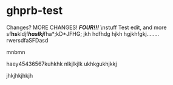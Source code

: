ghprb-test
==========
Changes? MORE CHANGES! ***FOUR!!!***
\nstuff
Test edit, and more
sf****hs****kldjf***haslkj***fha*;kD*JFHG;
jkh
hdfhdg
hjkh
hgjkhfgkj........
rwersdfaSFDasd

mnbmn


haey45436567kuhkhk
nlkjlkjlk
ukhkgukhjkkj

jhkjhkjhkjh

